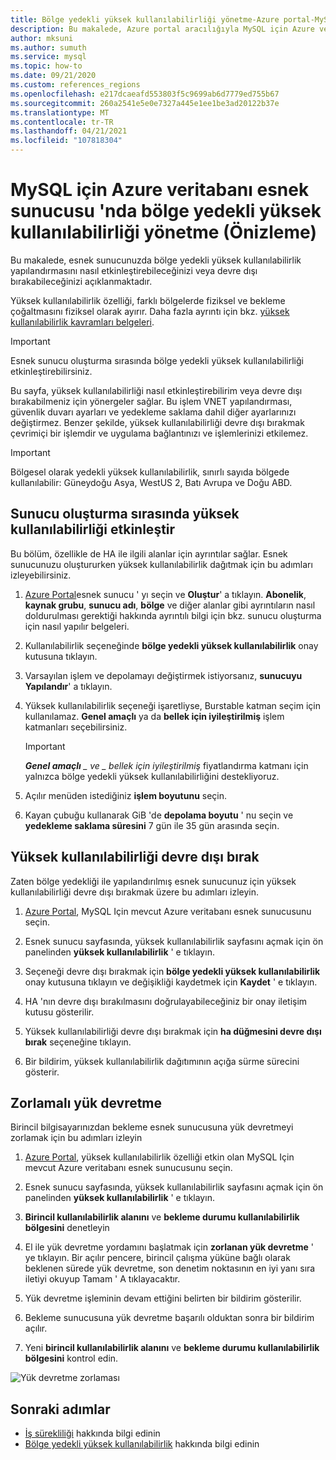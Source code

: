 ```yaml
---
title: Bölge yedekli yüksek kullanılabilirliği yönetme-Azure portal-MySQL için Azure veritabanı esnek sunucu
description: Bu makalede, Azure portal aracılığıyla MySQL için Azure veritabanı esnek sunucusu 'nda bölge yedekli yüksek kullanılabilirliğinin nasıl etkinleştirileceği veya devre dışı bırakılacağı açıklanır.
author: mksuni
ms.author: sumuth
ms.service: mysql
ms.topic: how-to
ms.date: 09/21/2020
ms.custom: references_regions
ms.openlocfilehash: e217dcaeafd553803f5c9699ab6d7779ed755b67
ms.sourcegitcommit: 260a2541e5e0e7327a445e1ee1be3ad20122b37e
ms.translationtype: MT
ms.contentlocale: tr-TR
ms.lasthandoff: 04/21/2021
ms.locfileid: "107818304"
---
```

# <a name="manage-zone-redundant-high-availability-in-azure-database-for-mysql-flexible-server-preview"></a>MySQL için Azure veritabanı esnek sunucusu 'nda bölge yedekli yüksek kullanılabilirliği yönetme (Önizleme)

Bu makalede, esnek sunucunuzda bölge yedekli yüksek kullanılabilirlik yapılandırmasını nasıl etkinleştirebileceğinizi veya devre dışı bırakabileceğinizi açıklanmaktadır.

Yüksek kullanılabilirlik özelliği, farklı bölgelerde fiziksel ve bekleme çoğaltmasını fiziksel olarak ayırır. Daha fazla ayrıntı için bkz. [yüksek kullanılabilirlik kavramları belgeleri](./concepts/../concepts-high-availability.md). 

> [!IMPORTANT]
> Esnek sunucu oluşturma sırasında bölge yedekli yüksek kullanılabilirliği etkinleştirebilirsiniz.

Bu sayfa, yüksek kullanılabilirliği nasıl etkinleştirebilirim veya devre dışı bırakabilmeniz için yönergeler sağlar. Bu işlem VNET yapılandırması, güvenlik duvarı ayarları ve yedekleme saklama dahil diğer ayarlarınızı değiştirmez. Benzer şekilde, yüksek kullanılabilirliği devre dışı bırakmak çevrimiçi bir işlemdir ve uygulama bağlantınızı ve işlemlerinizi etkilemez.

> [!IMPORTANT]
> Bölgesel olarak yedekli yüksek kullanılabilirlik, sınırlı sayıda bölgede kullanılabilir: Güneydoğu Asya, WestUS 2, Batı Avrupa ve Doğu ABD.  

## <a name="enable-high-availability-during-server-creation"></a>Sunucu oluşturma sırasında yüksek kullanılabilirliği etkinleştir

Bu bölüm, özellikle de HA ile ilgili alanlar için ayrıntılar sağlar. Esnek sunucunuzu oluştururken yüksek kullanılabilirlik dağıtmak için bu adımları izleyebilirsiniz.

1.  [Azure Portal](https://portal.azure.com/)esnek sunucu ' yı seçin ve **Oluştur**' a tıklayın.  **Abonelik**, **kaynak grubu**, **sunucu adı**, **bölge** ve diğer alanlar gibi ayrıntıların nasıl doldurulması gerektiği hakkında ayrıntılı bilgi için bkz. sunucu oluşturma için nasıl yapılır belgeleri.

2.  Kullanılabilirlik seçeneğinde **bölge yedekli yüksek kullanılabilirlik** onay kutusuna tıklayın.

3.  Varsayılan işlem ve depolamayı değiştirmek istiyorsanız,  **sunucuyu Yapılandır**' a tıklayın.

4.  Yüksek kullanılabilirlik seçeneği işaretliyse, Burstable katman seçim için kullanılamaz. **Genel amaçlı** ya da **bellek için iyileştirilmiş** işlem katmanları seçebilirsiniz.

    > [!IMPORTANT]
    > ***Genel amaçlı** _ ve _ *_bellek için iyileştirilmiş_** fiyatlandırma katmanı için yalnızca bölge yedekli yüksek kullanılabilirliğini destekliyoruz.

5.  Açılır menüden istediğiniz **işlem boyutunu** seçin.

6.  Kayan çubuğu kullanarak GiB 'de **depolama boyutu** ' nu seçin ve **yedekleme saklama süresini** 7 gün ile 35 gün arasında seçin.   

## <a name="disable-high-availability"></a>Yüksek kullanılabilirliği devre dışı bırak

Zaten bölge yedekliği ile yapılandırılmış esnek sunucunuz için yüksek kullanılabilirliği devre dışı bırakmak üzere bu adımları izleyin.

1.  [Azure Portal](https://portal.azure.com/), MySQL Için mevcut Azure veritabanı esnek sunucusunu seçin.

2.  Esnek sunucu sayfasında, yüksek kullanılabilirlik sayfasını açmak için ön panelinden **yüksek kullanılabilirlik** ' e tıklayın.

3.  Seçeneği devre dışı bırakmak için **bölge yedekli yüksek kullanılabilirlik** onay kutusuna tıklayın ve değişikliği kaydetmek için **Kaydet** ' e tıklayın.

4.  HA 'nın devre dışı bırakılmasını doğrulayabileceğiniz bir onay iletişim kutusu gösterilir.

5.  Yüksek kullanılabilirliği devre dışı bırakmak için **ha düğmesini devre dışı bırak** seçeneğine tıklayın.

6.  Bir bildirim, yüksek kullanılabilirlik dağıtımının açığa sürme sürecini gösterir.


## <a name="forced-failover"></a>Zorlamalı yük devretme

Birincil bilgisayarınızdan bekleme esnek sunucusuna yük devretmeyi zorlamak için bu adımları izleyin

1.  [Azure Portal](https://portal.azure.com/), yüksek kullanılabilirlik özelliği etkin olan MySQL Için mevcut Azure veritabanı esnek sunucusunu seçin.

2.  Esnek sunucu sayfasında, yüksek kullanılabilirlik sayfasını açmak için ön panelinden **yüksek kullanılabilirlik** ' e tıklayın.

3.  **Birincil kullanılabilirlik alanını** ve **bekleme durumu kullanılabilirlik bölgesini** denetleyin

4.  El ile yük devretme yordamını başlatmak için **zorlanan yük devretme** ' ye tıklayın. Bir açılır pencere, birincil çalışma yüküne bağlı olarak beklenen sürede yük devretme, son denetim noktasının en iyi yanı sıra iletiyi okuyup Tamam ' A tıklayacaktır.
 
5. Yük devretme işleminin devam ettiğini belirten bir bildirim gösterilir.

6. Bekleme sunucusuna yük devretme başarılı olduktan sonra bir bildirim açılır.

7. Yeni **birincil kullanılabilirlik alanını** ve **bekleme durumu kullanılabilirlik bölgesini** kontrol edin.

![Yük devretme zorlaması](media/how-to-configure-high-availability/how-to-forced-failover.png) 

## <a name="next-steps"></a>Sonraki adımlar

-   [İş sürekliliği](./concepts-business-continuity.md) hakkında bilgi edinin
-   [Bölge yedekli yüksek kullanılabilirlik](./concepts-high-availability.md) hakkında bilgi edinin

